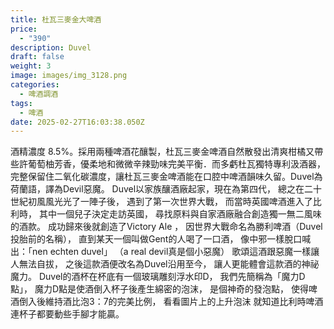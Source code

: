 ```yaml
---
title: 杜瓦三麥金大啤酒
price:
  - "390"
description: Duvel
draft: false
weight: 3
image: images/img_3128.png
categories:
  - 啤酒調酒
tags:
  - 啤酒
date: 2025-02-27T16:03:38.050Z
---
```

酒精濃度 8.5%。採用兩種啤酒花釀製，杜瓦三麥金啤酒自然散發出清爽柑橘又帶些許葡萄柚芳香，優柔地和微微辛辣勁味完美平衡．而多虧杜瓦獨特專利汲酒器，完整保留住二氧化碳濃度，讓杜瓦三麥金啤酒能在口腔中啤酒韻味久留。Duvel為荷蘭語，譯為Devil惡魔。  Duvel以家族釀酒廠起家，現在為第四代， 總之在二十世紀初風風光光了一陣子後， 遇到了第一次世界大戰， 而當時英國啤酒進入了比利時， 其中一個兒子決定走訪英國， 尋找原料與自家酒廠融合創造獨一無二風味的酒款。 成功歸來後就創造了Victory Ale ， 因世界大戰命名為勝利啤酒（Duvel投胎前的名稱）， 直到某天一個叫做Gent的人喝了一口酒， 像中邪一樣脫口喊出：「nen echten duvel」 （a real devil真是個小惡魔） 歌頌這酒跟惡魔一樣讓人無法自拔， 之後這款酒便改名為Duvel沿用至今， 讓人更能體會這款酒的神祕魔力。   Duvel的酒杯在杯底有一個玻璃雕刻浮水印D， 我們先簡稱為「魔力D點」， 魔力D點是使酒倒入杯子後產生綿密的泡沫， 是個神奇的發泡點， 使得啤酒倒入後維持酒比泡3：7的完美比例， 看看圖片上的上升泡沫 就知道比利時啤酒連杯子都要動些手腳才能贏。